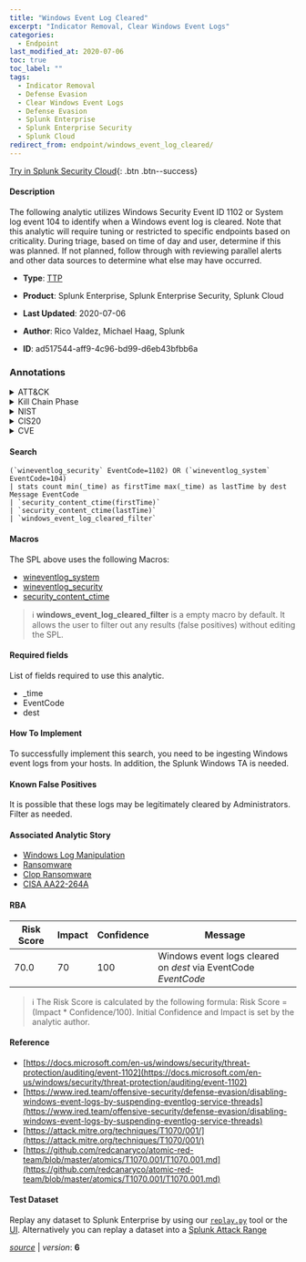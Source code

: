 ```yaml
---
title: "Windows Event Log Cleared"
excerpt: "Indicator Removal, Clear Windows Event Logs"
categories:
  - Endpoint
last_modified_at: 2020-07-06
toc: true
toc_label: ""
tags:
  - Indicator Removal
  - Defense Evasion
  - Clear Windows Event Logs
  - Defense Evasion
  - Splunk Enterprise
  - Splunk Enterprise Security
  - Splunk Cloud
redirect_from: endpoint/windows_event_log_cleared/
---
```




[Try in Splunk Security Cloud](https://www.splunk.com/en_us/cyber-security.html){: .btn .btn--success}

#### Description

The following analytic utilizes Windows Security Event ID 1102 or System log event 104 to identify when a Windows event log is cleared. Note that this analytic will require tuning or restricted to specific endpoints based on criticality. During triage, based on time of day and user, determine if this was planned. If not planned, follow through with reviewing parallel alerts and other data sources to determine what else may have occurred.

- **Type**: [TTP](https://github.com/splunk/security_content/wiki/Detection-Analytic-Types)
- **Product**: Splunk Enterprise, Splunk Enterprise Security, Splunk Cloud

- **Last Updated**: 2020-07-06
- **Author**: Rico Valdez, Michael Haag, Splunk
- **ID**: ad517544-aff9-4c96-bd99-d6eb43bfbb6a

### Annotations
<details>
  <summary>ATT&CK</summary>

<div markdown="1">

#### [ATT&CK](https://attack.mitre.org/)

| ID          | Technique   | Tactic         |
| ----------- | ----------- |--------------- |
| [T1070](https://attack.mitre.org/techniques/T1070/) | Indicator Removal | Defense Evasion |

| [T1070.001](https://attack.mitre.org/techniques/T1070/001/) | Clear Windows Event Logs | Defense Evasion |

</div>
</details>


<details>
  <summary>Kill Chain Phase</summary>

<div markdown="1">

* Exploitation


</div>
</details>


<details>
  <summary>NIST</summary>

<div markdown="1">

* DE.CM



</div>
</details>

<details>
  <summary>CIS20</summary>

<div markdown="1">

* CIS 10



</div>
</details>

<details>
  <summary>CVE</summary>

<div markdown="1">


</div>
</details>


#### Search

```
(`wineventlog_security` EventCode=1102) OR (`wineventlog_system` EventCode=104) 
| stats count min(_time) as firstTime max(_time) as lastTime by dest Message EventCode 
| `security_content_ctime(firstTime)` 
| `security_content_ctime(lastTime)` 
| `windows_event_log_cleared_filter`
```

#### Macros
The SPL above uses the following Macros:
* [wineventlog_system](https://github.com/splunk/security_content/blob/develop/macros/wineventlog_system.yml)
* [wineventlog_security](https://github.com/splunk/security_content/blob/develop/macros/wineventlog_security.yml)
* [security_content_ctime](https://github.com/splunk/security_content/blob/develop/macros/security_content_ctime.yml)

> :information_source:
> **windows_event_log_cleared_filter** is a empty macro by default. It allows the user to filter out any results (false positives) without editing the SPL.



#### Required fields
List of fields required to use this analytic.
* _time
* EventCode
* dest



#### How To Implement
To successfully implement this search, you need to be ingesting Windows event logs from your hosts. In addition, the Splunk Windows TA is needed.
#### Known False Positives
It is possible that these logs may be legitimately cleared by Administrators. Filter as needed.

#### Associated Analytic Story
* [Windows Log Manipulation](/stories/windows_log_manipulation)
* [Ransomware](/stories/ransomware)
* [Clop Ransomware](/stories/clop_ransomware)
* [CISA AA22-264A](/stories/cisa_aa22-264a)




#### RBA

| Risk Score  | Impact      | Confidence   | Message      |
| ----------- | ----------- |--------------|--------------|
| 70.0 | 70 | 100 | Windows event logs cleared on $dest$ via EventCode $EventCode$ |


> :information_source:
> The Risk Score is calculated by the following formula: Risk Score = (Impact * Confidence/100). Initial Confidence and Impact is set by the analytic author.


#### Reference

* [https://docs.microsoft.com/en-us/windows/security/threat-protection/auditing/event-1102](https://docs.microsoft.com/en-us/windows/security/threat-protection/auditing/event-1102)
* [https://www.ired.team/offensive-security/defense-evasion/disabling-windows-event-logs-by-suspending-eventlog-service-threads](https://www.ired.team/offensive-security/defense-evasion/disabling-windows-event-logs-by-suspending-eventlog-service-threads)
* [https://attack.mitre.org/techniques/T1070/001/](https://attack.mitre.org/techniques/T1070/001/)
* [https://github.com/redcanaryco/atomic-red-team/blob/master/atomics/T1070.001/T1070.001.md](https://github.com/redcanaryco/atomic-red-team/blob/master/atomics/T1070.001/T1070.001.md)



#### Test Dataset
Replay any dataset to Splunk Enterprise by using our [`replay.py`](https://github.com/splunk/attack_data#using-replaypy) tool or the [UI](https://github.com/splunk/attack_data#using-ui).
Alternatively you can replay a dataset into a [Splunk Attack Range](https://github.com/splunk/attack_range#replay-dumps-into-attack-range-splunk-server)




[*source*](https://github.com/splunk/security_content/tree/develop/detections/endpoint/windows_event_log_cleared.yml) \| *version*: **6**